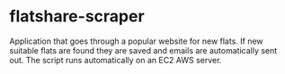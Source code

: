 # flatshare-scraper

Application that goes through a popular website for new flats. If new suitable flats are found they are saved and emails are automatically sent out. The script runs automatically on an EC2 AWS server.
